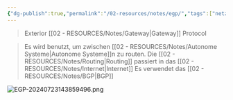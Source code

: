 ```yaml
---
{"dg-publish":true,"permalink":"/02-resources/notes/egp/","tags":["netzwerk"],"noteIcon":"","updated":"2025-08-26T16:35:03.000+02:00"}
---
```


> Exterior [[02 - RESOURCES/Notes/Gateway\|Gateway]] Protocol

>Es wird benutzt, um zwischen [[02 - RESOURCES/Notes/Autonome Systeme\|Autonome Systeme]]n zu routen.
>Die [[02 - RESOURCES/Notes/Routing\|Routing]] passiert in das [[02 - RESOURCES/Notes/Internet\|Internet]]
>Es verwendet das [[02 - RESOURCES/Notes/BGP\|BGP]]

![EGP-20240723143859496.png](/img/user/02%20-%20RESOURCES/Files/IMG/EGP-20240723143859496.png)

